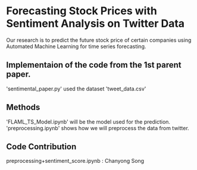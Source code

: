 # Forecasting Stock Prices with Sentiment Analysis on Twitter Data
Our research is to predict the future stock price of certain companies using Automated Machine Learning for time series forecasting.


## Implementaion of the code from the 1st parent paper.
'sentimental_paper.py' used the dataset 'tweet_data.csv'

## Methods
'FLAML_TS_Model.ipynb' will be the model used for the prediction.
'preprocessing.ipynb' shows how we will preprocess the data from twitter.


## Code Contribution
preprocessing+sentiment_score.ipynb : Chanyong Song
